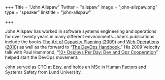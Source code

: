 +++
Title = "John Allspaw"
Twitter = "allspaw"
image = "john-allspaw.png"
type = "speaker"
linktitle = "john-allspaw"

+++

John Allspaw has worked in software systems engineering and operations for over twenty years in many different environments. John’s publications include the books [The Art of Capacity Planning (2009)](http://shop.oreilly.com/product/9780596518585.do) and [Web Operations (2010)](http://shop.oreilly.com/product/0636920000136.do) as well as the forward to “[The DevOps Handbook](https://www.amazon.com/dp/B01M9ASFQ3/).”  His 2009 Velocity talk with Paul Hammond, “[10+ Deploys Per Day: Dev and Ops Cooperation](http://bit.ly/AllspawVelocity2009)” helped start the DevOps movement.
 
John served as CTO at Etsy, and holds an MSc in Human Factors and Systems Safety from Lund University.
